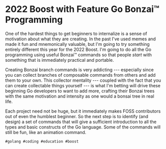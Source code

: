 # 2022 Boost with Feature Go Bonzai™ Programming

One of the hardest things to get beginners to internalize is a sense of
motivation about what they are creating. In the past I've used memes and
made it fun and mnemonically valuable, but I'm going to try something
entirely different this year for the 2022 Boost. I'm going to do all the
Go programming using useful Bonzai™ commands so that people *start* with
something that is immediately practical and portable.

Creating Bonzai branch commands is very addicting --- especially since
you can collect branches of composable commands from others and add them
to your own. This collector mentality --- coupled with the fact that you
can create collectable things yourself --- is what I'm betting will
drive these beginning Go developers to want to add more, crafting their
Bonzai trees with the same motivation and intensity as one would a
bonsai tree in real life.

Each project need not be huge, but it immediately makes FOSS
contributors out of even the humblest beginner. So the next step is to
identify (and design) a set of commands that will give a sufficient
introduction to all the types and basic constructs of the Go language.
Some of the commands will still be fun, like an animation command.

    #golang #coding #education #boost
